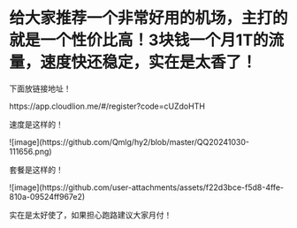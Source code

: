 # 给大家推荐一个非常好用的机场，主打的就是一个性价比高！3块钱一个月1T的流量，速度快还稳定，实在是太香了！

<p>下面放链接地址！</p>
<p>https://app.cloudlion.me/#/register?code=cUZdoHTH</p>
<p>速度是这样的！</p>
![image](https://github.com/Qmlg/hy2/blob/master/QQ20241030-111656.png)
<p>套餐是这样的！</p>
![image](https://github.com/user-attachments/assets/f22d3bce-f5d8-4ffe-810a-09524ff967e2)
<p>实在是太好使了，如果担心跑路建议大家月付！</p>



